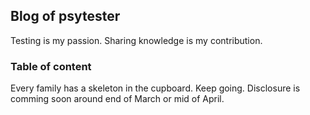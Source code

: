 ## Blog of psytester

Testing is my passion. Sharing knowledge is my contribution.


### Table of content

Every family has a skeleton in the cupboard.
Keep going. Disclosure is comming soon around end of March or mid of April.
